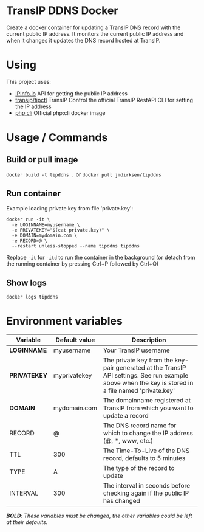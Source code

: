 # TransIP DDNS Docker

Create a docker container for updating a TransIP DNS record with the current public IP address.
It monitors the current public IP address and when it changes it updates the DNS record hosted at TransIP.


# Using

This project uses:
- [IPInfo.io](https://ipinfo.io/) API for getting the public IP address
- [transip/tipctl](https://github.com/transip/tipctl) TransIP Control the official TransIP RestAPI CLI for setting the IP address
- [php:cli](https://hub.docker.com/_/php/) Official php:cli docker image


# Usage / Commands

## Build or pull image

`docker build -t tipddns .`
or
`docker pull jmdirksen/tipddns`

## Run container

Example loading private key from file 'private.key':
```
docker run -it \
  -e LOGINNAME=myusername \
  -e PRIVATEKEY="$(cat private.key)" \
  -e DOMAIN=mydomain.com \
  -e RECORD=@ \
  --restart unless-stopped --name tipddns tipddns
```
Replace `-it` for `-itd` to run the container in the background (or detach from the running container by pressing Ctrl+P followed by Ctrl+Q)

## Show logs

`docker logs tipddns`


# Environment variables

Variable | Default value | Description
--|--|--
**LOGINNAME** | myusername | Your TransIP username
**PRIVATEKEY** | myprivatekey | The private key from the key-pair generated at the TransIP API settings. See run example above when the key is stored in a file named 'private.key'
**DOMAIN** | mydomain.com | The domainname registered at TransIP from which you want to update a record
RECORD | @ | The DNS record name for which to change the IP address (@, *, www, etc.)
TTL | 300 | The Time-To-Live of the DNS record, defaults to 5 minutes
TYPE | A | The type of the record to update
INTERVAL | 300 | The interval in seconds before checking again if the public IP has changed

***BOLD**: These variables must be changed, the other variables could be left at their defaults.*
